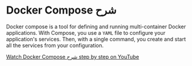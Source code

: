 # Docker Compose شرح

Docker compose is a tool for defining and running multi-container Docker applications. With Compose, you use a `YAML` file to configure your application's services. Then, with a single command, you create and start all the services from your configuration.

[Watch Docker Compose شرح step by step on YouTube](https://youtu.be/mZdU7r8Rf5c)

